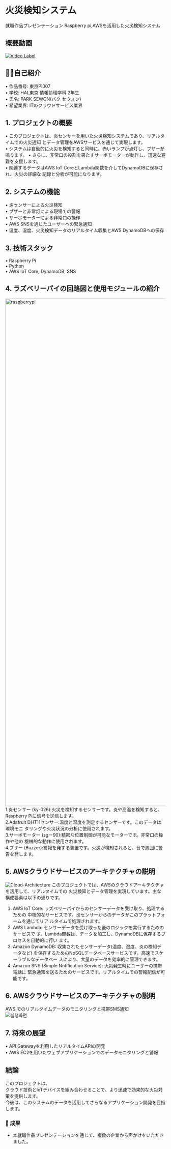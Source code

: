 # 火災検知システム
就職作品プレゼンテーション
Raspberry pi,AWSを活用した火災検知システム


## 概要動画
[![Video Label](http://img.youtube.com/vi/odktV89QTxg/0.jpg)](https://youtu.be/odktV89QTxg)

## 🙋🏼自己紹介

• 作品番号: 東京PI007<br>
• 学校: HAL東京 情報処理学科 2年生<br>
• 氏名: PARK SEWON(パク セウォン)<br>
• 希望業界: ITのクラウドサービス業界<br>

## 1. プロジェクトの概要

• このプロジェクトは、炎センサーを用いた火災検知システムであり、リアルタイムでの火災通知 とデータ管理をAWSサービスを通じて実現します。<br>
• システムは自動的に火災を検知すると同時に、赤いランプが点灯し、ブザーが鳴ります。 • さらに、非常口の役割を果たすサーボモーターが動作し、迅速な避難を支援します。<br>
• 関連するデータはAWS IoT CoreとLambda関数を介してDynamoDBに保存され、火災の詳細な 記録と分析が可能になります。<br>


## 2. システムの機能

• 炎センサーによる火災検知<br>
• ブザーと非常灯による現場での警報<br>
• サーボモーターによる非常口の操作<br>
• AWS SNSを通じたユーザーへの緊急通知<br>
• 温度、湿度、火災検知データのリアルタイム収集とAWS DynamoDBへの保存<br>


## 3. 技術スタック

• Raspberry Pi<br>
• Python<br>
• AWS IoT Core, DynamoDB, SNS<br>


## 4. ラズベリーパイの回路図と使用モジュールの紹介
<img width="1596" alt="raspberrypi" src="https://github.com/parkminmull/kasaisystemproject/assets/114851426/86bbdc4d-9725-4fdb-a635-c0ce880ac498"><br>
1.炎センサー (ky-026):火災を検知するセンサーです。炎や高温を検知すると、 Raspberry Piに信号を送信します。<br>
2.Adafruit DHT11センサー:温度と湿度を測定するセンサーです。このデータは環境モニ タリングや火災状況の分析に使用されます。<br>
3.サーボモーター (sgー90):精密な位置制御が可能なモーターです。非常口の操作や他の 機械的な動作に使用されます。<br>
4.ブザー (Buzzer):警報を発する装置です。火災が検知されると、音で周囲に警告を発します。<br>


## 5. AWSクラウドサービスのアーキテクチャの説明
![Cloud-Architecture](https://github.com/parkminmull/kasaisystemproject/assets/114851426/a52b6a69-fef5-432a-8d3b-4bc71a9f3d3c)
このプロジェクトでは、AWSのクラウドアーキテクチャを活用して、リアルタイムでの 火災検知とデータ管理を実現しています。主な構成要素は以下の通りです。<br>
1. AWS IoT Core: ラズベリーパイからのセンサーデータを受け取り、処理するための 中核的なサービスです。炎センサーからのデータがこのプラットフォームを通じてリア ルタイムで処理されます。<br>
2. AWS Lambda: センサーデータを受け取った後のロジックを実行するためのサービスで す。Lambda関数は、データを加工し、DynamoDBに保存するプロセスを自動的に行い ます。<br>
3. Amazon DynamoDB: 収集されたセンサーデータ(温度、湿度、炎の検知データなど) を保存するためのNoSQLデータベースサービスです。高速でスケーラブルなデータベー スにより、大量のデータを効率的に管理できます。<br>
4. Amazon SNS (Simple Notification Service): 火災発生時にユーザーの携帯電話に 緊急通知を送るためのサービスです。リアルタイムでの警報配信が可能です。<br>


## 6. AWSクラウドサービスのアーキテクチャの説明
AWS でのリアルタイムデータのモニタリングと携帯SMS通知<br>
![실행화면](https://github.com/parkminmull/kasaisystemproject/assets/114851426/9df8ba34-7c02-423a-a740-81c2f237fa86)


## 7. 将来の展望

• API Gatewayを利用したリアルタイムAPIの開発<br>
• AWS EC2を用いたウェブアプリケーションでのデータモニタリングと警報<br>

## 結論

このプロジェクトは、<br>
クラウド技術とIoTデバイスを組み合わせることで、より迅速で効果的な火災対策を提供します。<br>
今後は、このシステムのデータを活用してさらなるアプリケーション開発を目指します。<br>


### 🎯 成果
- 本就職作品プレゼンテーションを通じて、複数の企業から声かけをいただきました。


